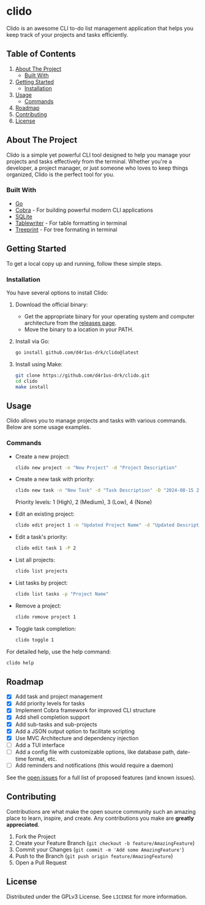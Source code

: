 # clido

Clido is an awesome CLI to-do list management application that helps you keep track of your projects and tasks efficiently.

## Table of Contents

1. [About The Project](#about-the-project)
   - [Built With](#built-with)
2. [Getting Started](#getting-started)
   - [Installation](#installation)
3. [Usage](#usage)
   - [Commands](#commands)
4. [Roadmap](#roadmap)
5. [Contributing](#contributing)
6. [License](#license)

## About The Project

Clido is a simple yet powerful CLI tool designed to help you manage your projects and tasks effectively from the terminal. Whether you're a developer, a project manager, or just someone who loves to keep things organized, Clido is the perfect tool for you.

### Built With

- [Go](https://golang.org/)
- [Cobra](https://github.com/spf13/cobra) - For building powerful modern CLI applications
- [SQLite](https://www.sqlite.org/index.html)
- [Tablewriter](https://github.com/olekukonko/tablewriter) - For table formatting in terminal
- [Treeprint](https://github.com/xlab/treeprint) - For tree formating in terminal

## Getting Started

To get a local copy up and running, follow these simple steps.

### Installation

You have several options to install Clido:

1. Download the official binary:

   - Get the appropriate binary for your operating system and computer architecture from the [releases page](https://github.com/d4r1us-drk/clido/releases).
   - Move the binary to a location in your PATH.

2. Install via Go:

   ```sh
   go install github.com/d4r1us-drk/clido@latest
   ```

3. Install using Make:

   ```sh
   git clone https://github.com/d4r1us-drk/clido.git
   cd clido
   make install
   ```

## Usage

Clido allows you to manage projects and tasks with various commands. Below are some usage examples.

### Commands

- Create a new project:

  ```sh
  clido new project -n "New Project" -d "Project Description"
  ```

- Create a new task with priority:

  ```sh
  clido new task -n "New Task" -d "Task Description" -D "2024-08-15 23:00" -p "Existing Project" -P 1
  ```

  Priority levels: 1 (High), 2 (Medium), 3 (Low), 4 (None)

- Edit an existing project:

  ```sh
  clido edit project 1 -n "Updated Project Name" -d "Updated Description"
  ```

- Edit a task's priority:

  ```sh
  clido edit task 1 -P 2
  ```

- List all projects:

  ```sh
  clido list projects
  ```

- List tasks by project:

  ```sh
  clido list tasks -p "Project Name"
  ```

- Remove a project:

  ```sh
  clido remove project 1
  ```

- Toggle task completion:

  ```sh
  clido toggle 1
  ```

For detailed help, use the help command:

```sh
clido help
```

## Roadmap

- [x] Add task and project management
- [x] Add priority levels for tasks
- [x] Implement Cobra framework for improved CLI structure
- [x] Add shell completion support
- [X] Add sub-tasks and sub-projects
- [X] Add a JSON output option to facilitate scripting
- [X] Use MVC Architecture and dependency injection
- [ ] Add a TUI interface
- [ ] Add a config file with customizable options, like database path, date-time format, etc.
- [ ] Add reminders and notifications (this would require a daemon)

See the [open issues](https://github.com/d4r1us-drk/clido/issues) for a full list of proposed features (and known issues).

## Contributing

Contributions are what make the open source community such an amazing place to learn, inspire, and create. Any contributions you make are **greatly appreciated**.

1. Fork the Project
2. Create your Feature Branch (`git checkout -b feature/AmazingFeature`)
3. Commit your Changes (`git commit -m 'Add some AmazingFeature'`)
4. Push to the Branch (`git push origin feature/AmazingFeature`)
5. Open a Pull Request

## License

Distributed under the GPLv3 License. See `LICENSE` for more information.
